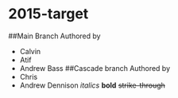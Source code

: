 # 2015-target
##Main Branch 
Authored by 
- Calvin
- Atif
- Andrew Bass
##Cascade branch 
Authored by 
- Chris
- Andrew Dennison
*italics* 
**bold**
 ~~strike-through~~
